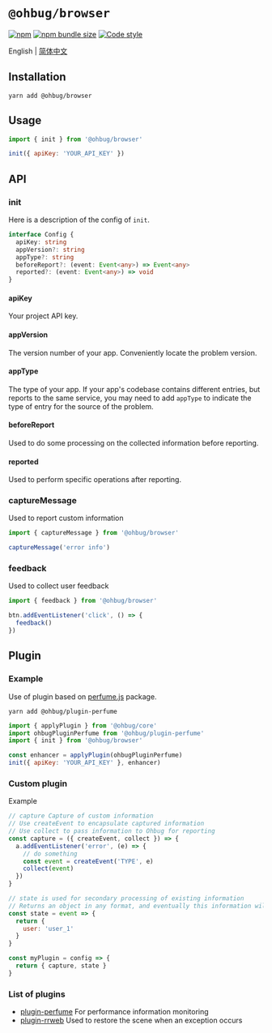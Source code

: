 # `@ohbug/browser`

[![npm](https://img.shields.io/npm/v/@ohbug/browser.svg?style=flat-square)](https://www.npmjs.com/package/@ohbug/browser)
[![npm bundle size](https://img.shields.io/bundlephobia/min/@ohbug/browser?style=flat-square)](https://bundlephobia.com/result?p=@ohbug/browser)
[![Code style](https://img.shields.io/badge/code_style-prettier-ff69b4.svg?style=flat-square)](https://github.com/prettier/prettier)

English | [简体中文](./README-zh_CN.md)

## Installation

```
yarn add @ohbug/browser
```

## Usage

```javascript
import { init } from '@ohbug/browser'

init({ apiKey: 'YOUR_API_KEY' })
```

## API

### init

Here is a description of the config of `init`.

```typescript
interface Config {
  apiKey: string
  appVersion?: string
  appType?: string
  beforeReport?: (event: Event<any>) => Event<any>
  reported?: (event: Event<any>) => void
}
```

#### apiKey

Your project API key.

#### appVersion

The version number of your app. Conveniently locate the problem version.

#### appType

The type of your app. If your app's codebase contains different entries, but reports to the same service, you may need to add `appType` to indicate the type of entry for the source of the problem.

#### beforeReport

Used to do some processing on the collected information before reporting.

#### reported

Used to perform specific operations after reporting.

### captureMessage

Used to report custom information

```javascript
import { captureMessage } from '@ohbug/browser'

captureMessage('error info')
```

### feedback

Used to collect user feedback

```javascript
import { feedback } from '@ohbug/browser'

btn.addEventListener('click', () => {
  feedback()
})
```

## Plugin

### Example

Use of plugin based on [perfume.js](https://github.com/Zizzamia/perfume.js) package.

```
yarn add @ohbug/plugin-perfume
```

```javascript
import { applyPlugin } from '@ohbug/core'
import ohbugPluginPerfume from '@ohbug/plugin-perfume'
import { init } from '@ohbug/browser'

const enhancer = applyPlugin(ohbugPluginPerfume)
init({ apiKey: 'YOUR_API_KEY' }, enhancer)
```

### Custom plugin

Example

```javascript
// capture Capture of custom information
// Use createEvent to encapsulate captured information
// Use collect to pass information to Ohbug for reporting
const capture = ({ createEvent, collect }) => {
  a.addEventListener('error', (e) => {
    // do something
    const event = createEvent('TYPE', e)
    collect(event)
  })
}

// state is used for secondary processing of existing information
// Returns an object in any format, and eventually this information will appear in event.state
const state = event => {
  return {
    user: 'user_1'
  }
}

const myPlugin = config => {
  return { capture, state }
}
```

### List of plugins

- [plugin-perfume](https://github.com/ohbug-org/ohbug/tree/master/packages/plugin-perfume) For performance information monitoring
- [plugin-rrweb](https://github.com/ohbug-org/ohbug/tree/master/packages/plugin-rrweb) Used to restore the scene when an exception occurs
